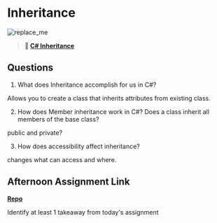 # Inheritance

![replace_me](https://codeworks.blob.core.windows.net/public/assets/img/illustrations/placeholder.svg)

> **📖 [C# Inheritance](https://codeworksacademy.com/fs-student-guide/resources/wk10/04-Inheritance)**

## Questions

1. What does Inheritance accomplish for us in C#?

Allows you to create a class that inherits attributes from existing class.

2. How does Member inheritance work in C#? Does a class inherit all members of the base class?

public and private?



3. How does accessibility affect inheritance?

changes what can access and where.

## Afternoon Assignment Link

**[Repo](https://github.com/JeradeaSimmons/<ASSIGNMENT_REPO>)**

Identify at least 1 takeaway from today's assignment
